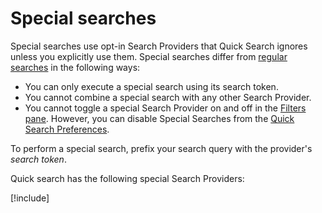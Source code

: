# Special searches

Special searches use opt-in Search Providers that Quick Search ignores unless you explicitly use them. Special searches differ from [regular searches](regular-searches.md) in the following ways:

- You can only execute a special search using its search token.
- You cannot combine a special search with any other Search Provider.
- You cannot toggle a special Search Provider on and off in the [Filters pane](searc-filters.md#persistent-search-filters). However, you can disable Special Searches from the [Quick Search Preferences](settings.md).  

To perform a special search, prefix your search query with the provider's _search token_.

Quick search has the following special Search Providers:

[!include[](incl-special-search-providers.md)]
